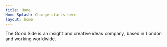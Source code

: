 ```yaml
---
title: Home
Home Splash: Change starts here
layout: home
---
```


The Good Side is an insight and creative ideas company, based in London and working worldwide.